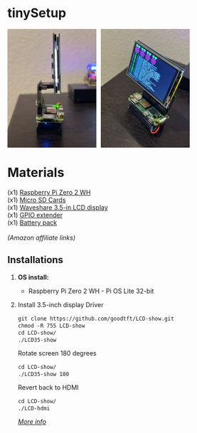 # tinySetup

<div style="display: flex; gap: 10px;">   
    <img src="Images/tinySetup2.jpg" alt="tinySetup2" width="200">
    <img src="Images/tinySetup3.jpg" alt="tinySetup3" width="200">
</div>


# Materials
(x1) [Raspberry Pi Zero 2 WH](https://amzn.to/4bwP5q9)<br />
(x1) [Micro SD Cards](https://amzn.to/454betk)<br />
(x1) [Waveshare 3.5-in LCD display](https://amzn.to/4bLtsCz)<br />
(x1) [GPIO extender](https://amzn.to/4bGfj9M)<br />
(x1) [Battery pack](https://amzn.to/3R8jWkA)<br />
<br />
_(Amazon affiliate links)_<br />
## **Installations**

1. **OS install:**
   - Raspberry Pi Zero 2 WH - Pi OS Lite 32-bit

2. Install 3.5-inch display Driver 
    ```
    git clone https://github.com/goodtft/LCD-show.git
    chmod -R 755 LCD-show
    cd LCD-show/
    ./LCD35-show
    ```

    Rotate screen 180 degrees
    ```
    cd LCD-show/
    ./LCD35-show 180
    ```
   Revert back to HDMI
    ```
    cd LCD-show/
    ./LCD-hdmi
    ```
    
    _[More info](https://github.com/lcdwiki/LCD-show-retropie)_
   
<br />
